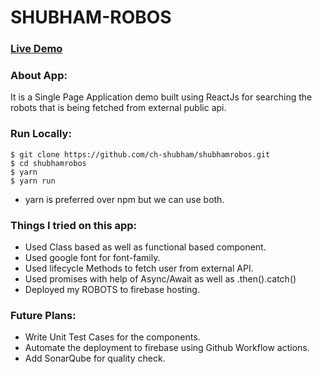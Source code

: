 # SHUBHAM-ROBOS

### [Live Demo](https://shubham-robos.web.app/)

### About App:

It is a Single Page Application demo built using ReactJs for searching the robots that is being fetched from external public api.

### Run Locally:

```console
$ git clone https://github.com/ch-shubham/shubhamrobos.git
$ cd shubhamrobos
$ yarn
$ yarn run
```

- yarn is preferred over npm but we can use both.

### Things I tried on this app:

- Used Class based as well as functional based component.
- Used google font for font-family.
- Used lifecycle Methods to fetch user from external API.
- Used promises with help of Async/Await as well as .then().catch()
- Deployed my ROBOTS to firebase hosting.

### Future Plans:

- Write Unit Test Cases for the components.
- Automate the deployment to firebase using Github Workflow actions.
- Add SonarQube for quality check.
